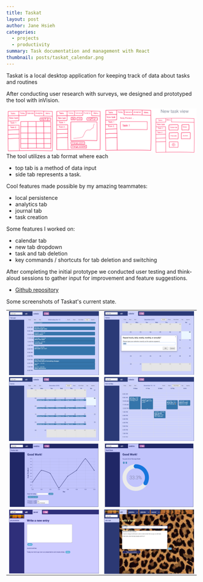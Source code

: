 ```yaml
---
title: Taskat
layout: post
author: Jane Hsieh
categories:
  - projects
  - productivity
summary: Task documentation and management with React
thumbnail: posts/taskat_calendar.png
---
```


Taskat is a local desktop application for keeping track of data about tasks and routines

After conducting user research with surveys, we designed and prototyped the tool with inVision.

<img src="/assets/img/posts/taskat_1.png" style="width:25%; display: inline; float: left;">
<img src="/assets/img/posts/taskat_2.png" style="width:26%; display: inline; float: left;">
<img src="/assets/img/posts/taskat_4.png" style="width:26%; display: inline; float: left;">
<img src="/assets/img/posts/taskat_3.png" style="width:23%; display: inline; float: left;">

<br/>

The tool utilizes a tab format where each
  - top tab is a method of data input
  - side tab represents a task.

Cool features made possible by my amazing teammates:
 - local persistence
 - analytics tab
 - journal tab
 - task creation

Some features I worked on:
  - calendar tab
  - new tab dropdown
  - task and tab deletion
  - key commands / shortcuts for tab deletion and switching


After completing the initial prototype we conducted user testing and think-aloud sessions to gather input for improvement and feature suggestions.

<!-- #### Project repository -->
- [Github repository](https://github.com/janeon/Taskat)

Some screenshots of Taskat's current state.
<table cellspacing="0" cellpadding="0" border="0">
    <tr>
        <td style="text-align: center;">
            <img src="/assets/img/posts/taskat_7.png" style="width:100%; display: flex; float: left;">
            <br />
        </td>
        <td style="text-align: center;">
            <img src="/assets/img/posts/taskat_5.png" style="width:100%; display: flex; float: left;">
            <br />
        </td>
    </tr>
    <tr>
        <td style="text-align: center;">
            <img src="/assets/img/posts/taskat_8.png" style="width:100%; display: flex; float: left;">
            <br />
        </td>
        <td style="text-align: center;">
            <img src="/assets/img/posts/taskat_9.png" style="width:100%; display: flex; float: left;">
            <br />
        </td>
    </tr>
    <tr>
        <td style="text-align: center;">
            <img src="/assets/img/posts/taskat_10.png" style="width:100%; display: flex; float: left;">
            <br />
        </td>
        <td style="text-align: center;">
            <img src="/assets/img/posts/taskat_0.png" style="width:100%; display: flex; float: left;">
            <br />
        </td>
    </tr>
    <tr>
        <td style="text-align: center;">
            <img src="/assets/img/posts/taskat_11.png" style="width:100%; display: flex; float: left;">
            <br />
        </td>
        <td style="text-align: center;">
            <img src="/assets/img/posts/taskat_6.png" style="width:100%; display: flex; float: left;">
            <br />
        </td>
    </tr>
</table>
